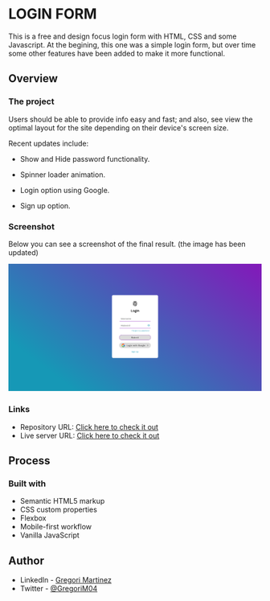 # LOGIN FORM 

This is a free and design focus login form with HTML, CSS and some Javascript. At the begining, this one was a simple login form, but over time some other features have been added to make it more functional. 


## Overview

### The project

Users should be able to provide info easy and fast; and also, see view the optimal layout for the site depending on their device's screen size.

Recent updates include:

- Show and Hide password functionality.

- Spinner loader animation.

- Login option using Google.

- Sign up option.

### Screenshot

Below you can see a screenshot of the final result. (the image has been updated)

![](./images/Screenshot.png)

### Links

- Repository URL: [Click here to check it out](https://github.com/GregoriM04/login-form.git)
- Live server URL: [Click here to check it out](https://gregorim04.github.io/login-form/)

## Process

### Built with

- Semantic HTML5 markup
- CSS custom properties
- Flexbox
- Mobile-first workflow
- Vanilla JavaScript


## Author

- LinkedIn - [Gregori Martinez](https://www.linkedin.com/in/gregorim04/)
- Twitter - [@GregoriM04](https://twitter.com/GregoriM04)